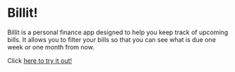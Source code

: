 <h1>Billit!</h1>

<p>Billit is a personal finance app designed to help you keep track of upcoming bills. It allows you to filter your bills so that you
can see what is due one week or one month from now.</p>

<p>Click <a href="https://billit-wpearce.herokuapp.com/">here to try it out!<p>
